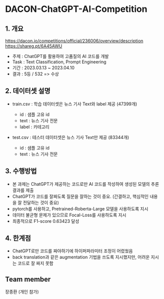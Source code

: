 # DACON-ChatGPT-AI-Competition
## 1. 개요
https://dacon.io/competitions/official/236006/overview/description  
https://shareg.pt/6A45AWU
  - 주제 : ChatGPT를 활용하여 고품질의 AI 코드를 개발
  - Task : Text Classification, Prompt Engineering
  - 기간 : 2023.03.13 ~ 2023.04.10
  - 결과 : 5등 / 532 => 수상
<!--  Other options to write Readme
  - [Deployment](#deployment)
  - [Used or Referenced Projects](Used-or-Referenced-Projects)
-->
## 2. 데이터셋 설명
<!--Wirte one paragraph of project description -->  
- train.csv : 학습 데이터셋은 뉴스 기사 Text와 label 제공 (47399개)
  - id : 샘플 고유 id
  - text : 뉴스 기사 전문
  - label : 카테고리


- test.csv : 테스터 데이터셋은 뉴스 기사 Text만 제공 (83344개)
  - id : 샘플 고유 id
  - text : 뉴스 기사 전문

## 3. 수행방법
<!-- Write Overview about this project -->
- 본 과제는 ChatGPT가 제공하는 코드로만 AI 코드를 작성하여 생성된 모델의 추론 결과를 제출
- ChatGPT가 코드를 잘짜도록 질문을 잘하는 것이 중요. (간결하고, 핵심적인 내용을 잘 전달하는 것이 중요)
- pytorch를 사용하고, Pretrained-Roberta-Large 모델을 사용하도록 지시
- 데이터 불균형 문제가 있으므로 Focal-Loss를 사용하도록 지시
- 최종적으로 F1-score 0.63423 달성

## 4. 한계점
<!-- Write Overview about this project -->
- ChatGPT로만 코드를 짜야하기에 하이퍼파라미터 조정이 어렸웠음
- back translation과 같은 augmentation 기법을 쓰도록 지시했지만, 어려운 지시는 코드로 잘 짜지 못함

## Team member
장종환 (개인 참가)
